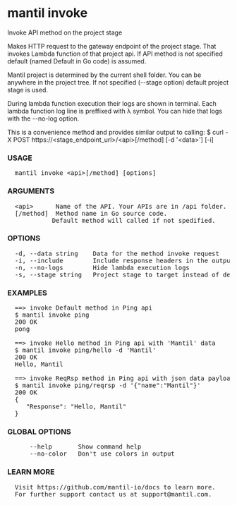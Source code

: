 
# mantil invoke

Invoke API method on the project stage

Makes HTTP request to the gateway endpoint of the project stage. That invokes
Lambda function of that project api. If API method is not specified default
(named Default in Go code) is assumed.

Mantil project is determined by the current shell folder.
You can be anywhere in the project tree.
If not specified (--stage option) default project stage is used.

During lambda function execution their logs are shown in terminal. Each lambda
function log line is preffixed with λ symbol. You can hide that logs with the
--no-log option.

This is a convenience method and provides similar output to calling:
$ curl -X POST https://&lt;stage_endpoint_url&gt;/&lt;api&gt;[/method] [-d '&lt;data&gt;'] [-i]

### USAGE
<pre>
  mantil invoke &lt;api&gt;[/method] [options]
</pre>
### ARGUMENTS
<pre>
  &lt;api&gt;      Name of the API. Your APIs are in /api folder.
  [/method]  Method name in Go source code.
            Default method will called if not spedified.
</pre>
### OPTIONS
<pre>
  -d, --data string    Data for the method invoke request
  -i, --include        Include response headers in the output
  -n, --no-logs        Hide lambda execution logs
  -s, --stage string   Project stage to target instead of default
</pre>
### EXAMPLES
<pre>
  ==&gt; invoke Default method in Ping api
  $ mantil invoke ping
  200 OK
  pong

  ==&gt; invoke Hello method in Ping api with 'Mantil' data
  $ mantil invoke ping/hello -d 'Mantil'
  200 OK
  Hello, Mantil

  ==&gt; invoke ReqRsp method in Ping api with json data payload
  $ mantil invoke ping/reqrsp -d '{"name":"Mantil"}'
  200 OK
  {
     "Response": "Hello, Mantil"
  }
</pre>
### GLOBAL OPTIONS
<pre>
      --help       Show command help
      --no-color   Don't use colors in output
</pre>
### LEARN MORE
<pre>
  Visit https://github.com/mantil-io/docs to learn more.
  For further support contact us at support@mantil.com.
</pre>

